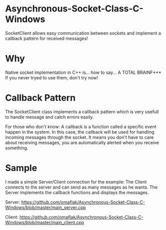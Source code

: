 # Asynchronous-Socket-Class-C-Windows
SocketClient allows easy communication between sockets and implement a callback pattern for received messages!

# Why
Native socket implementation in C++ is... how to say... A TOTAL BRAINF***
If you never tryed to use them, don't try now!

# Callback Pattern
The SocketClient class implements a callback pattern which is very usefull to handle message and catch errors easily.

For those who don't know: A callback is a function called a specific event happen in the system. In this case, the callback will be used 
for handling incoming messages through the socket. It means you don't have to care about receiving messages, you are automatically 
alerted when you receive something.

# Sample

I made a simple Server/Client connection for the example: The Client connects to the server and can send as many messages as he wants.
The Server implements the callback functions and displays the messages.

Server: https://github.com/omaflak/Asynchronous-Socket-Class-C-Windows/blob/master/main_server.cpp

Client: https://github.com/omaflak/Asynchronous-Socket-Class-C-Windows/blob/master/main_client.cpp
